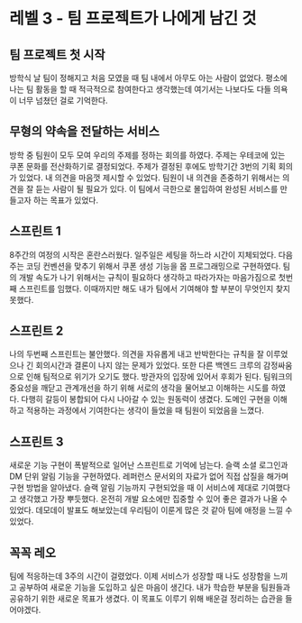 # 레벨 3 - 팀 프로젝트가 나에게 남긴 것

## 팀 프로젝트 첫 시작
방학식 날 팀이 정해지고 처음 모였을 때 팀 내에서 아무도 아는 사람이 없었다.
평소에 나는 팀 활동을 할 때 적극적으로 참여한다고 생각했는데 여기서는 나보다도 다들 의욕이 너무 넘쳤던 걸로 기억한다.

## 무형의 약속을 전달하는 서비스
방학 중 팀원이 모두 모여 우리의 주제를 정하는 회의를 하였다.
주제는 우테코에 있는 쿠폰 문화를 전산화하기로 결정되었다.
주제가 결정된 후에도 방학기간 3번의 기획 회의가 있었다. 내 의견을 마음껏 제시할 수 있었다. 
팀원이 내 의견을 존중하기 위해서는 의견을 잘 듣는 사람이 될 필요가 있다.
이 팀에서 극한으로 몰입하여 완성된 서비스를 만들고자 하는 목표가 있었다.

## 스프린트 1
8주간의 여정의 시작은 혼란스러웠다.
일주일은 세팅을 하느라 시간이 지체되었다.
다음주는 코딩 컨벤션을 맞추기 위해서 쿠폰 생성 기능을 몹 프로그래밍으로 구현하였다.
팀의 개발 속도가 나기 위해서는 규칙이 필요하다 생각하고 따라가자는 마음가짐으로 첫번째 스프린트를 임했다.
이때까지만 해도 내가 팀에서 기여해야 할 부분이 무엇인지 찾지 못했다.

## 스프린트 2
나의 두번째 스프린트는 불안했다.
의견을 자유롭게 내고 반박한다는 규칙을 잘 이루었으나 긴 회의시간과 결론이 나지 않는 문제가 있었다.
또한 다른 백엔드 크루의 감정싸움으로 인해 팀적으로 위기가 오기도 했다.
방관자의 입장에 있어서 후회가 된다. 팀워크의 중요성을 깨닫고 관계개선을 하기 위해 서로의 생각을 물어보고 이해하는 시도를 하였다.
다행히 갈등이 봉합되어 다시 나아갈 수 있는 원동력이 생겼다. 
도메인 구현을 이해하고 적용하는 과정에서 기여한다는 생각이 들었을 때 팀원이 되었음을 느꼈다.

## 스프린트 3
새로운 기능 구현이 폭발적으로 일어난 스프린트로 기억에 남는다.
슬랙 소셜 로그인과 DM 단위 알림 기능을 구현하였다. 레퍼런스 문서외의 자료가 없어 직접 삽질을 해가며 구현 방법을 알아냈다.
슬랙 알림 기능까지 구현되었을 때 이 서비스에 제대로 기여했다고 생각했고 가장 뿌듯했다.
온전히 개발 요소에만 집중할 수 있어 좋은 결과가 나올 수 있었다.
데모데이 발표도 해보았는데 우리팀이 이룬게 많은 것 같아 팀에 애정을 느낄 수 있었다.

## 꼭꼭 레오
팀에 적응하는데 3주의 시간이 걸렸었다. 이제 서비스가 성장할 때 나도 성장함을 느끼고 공부하여 새로운 기능을 도입하고 싶은 마음이 생긴다.
내가 학습한 부분을 팀원들과 공유하기 위한 새로운 목표가 생겼다. 이 목표도 이루기 위해 배운걸 정리하는 습관을 들어야겠다.
